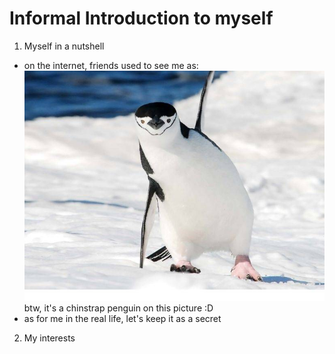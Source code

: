 # Informal Introduction to myself

1. Myself in a nutshell

- on the internet, friends used to see me as:
  ![penguin](https://github.com/gtb-2022-wang-wanzhi/.github/blob/main/profile/img/1.jpg)
  btw, it's a chinstrap penguin on this picture :D
- as for me in the real life, let's keep it as a secret

2. My interests
